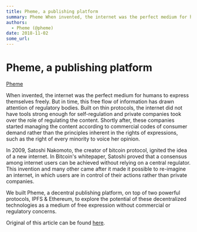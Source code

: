 ```yaml
---
title: Pheme, a publishing platform
summary: Pheme When invented, the internet was the perfect medium for humans to express themselves freely. But in time, this free flow of information has drawn attention of regulatory bodies. Built on thin protocols, the internet did not have tools strong enough for self-regulation and private companies took over the role of regulating the content. Shortly after, these companies started managing the content according to commercial codes of consumer demand rather than the principles inherent in the rights
authors:
  - Pheme (@pheme)
date: 2018-11-02
some_url: 
---
```


# Pheme, a publishing platform

[Pheme](https://aloha.pheme.app)

When invented, the internet was the perfect medium for humans to express themselves freely. But in time, this free flow of information has drawn attention of regulatory bodies. Built on thin protocols, the internet did not have tools strong enough for self-regulation and private companies took over the role of regulating the content. Shortly after, these companies started managing the content according to commercial codes of consumer demand rather than the principles inherent in the rights of expressions, such as the right of every minority to voice her opinion.

In 2009, Satoshi Nakomoto, the creator of bitcoin protocol, ignited the idea of a new internet. In Bitcoin's whitepaper, Satoshi proved that a consensus among internet users can be achieved without relying on a central regulator. This invention and many other came after it made it possible to re-imagine an internet, in which users are in control of their actions rather than private companies.

We built Pheme, a decentral publishing platform, on top of two powerful protocols, IPFS & Ethereum, to explore the potential of these decentralized technologies as a medium of free expression without commercial or regulatory concerns.

Original of this article can be found [here](https://aloha.pheme.app/@pheme/bed5fe49-0d4e-42ee-80f1-74ae12c8a58b).